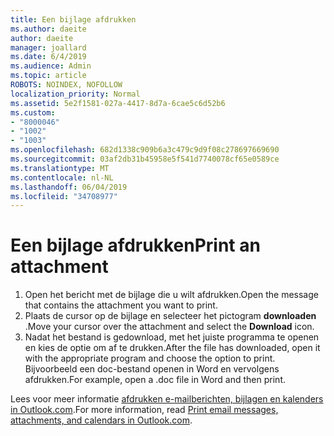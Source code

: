 ```yaml
---
title: Een bijlage afdrukken
ms.author: daeite
author: daeite
manager: joallard
ms.date: 6/4/2019
ms.audience: Admin
ms.topic: article
ROBOTS: NOINDEX, NOFOLLOW
localization_priority: Normal
ms.assetid: 5e2f1581-027a-4417-8d7a-6cae5c6d52b6
ms.custom:
- "8000046"
- "1002"
- "1003"
ms.openlocfilehash: 682d1338c909b6a3c479c9d9f08c278697669690
ms.sourcegitcommit: 03af2db31b45958e5f541d7740078cf65e0589ce
ms.translationtype: MT
ms.contentlocale: nl-NL
ms.lasthandoff: 06/04/2019
ms.locfileid: "34708977"
---
```

# <a name="print-an-attachment"></a><span data-ttu-id="e7894-102">Een bijlage afdrukken</span><span class="sxs-lookup"><span data-stu-id="e7894-102">Print an attachment</span></span>

1. <span data-ttu-id="e7894-103">Open het bericht met de bijlage die u wilt afdrukken.</span><span class="sxs-lookup"><span data-stu-id="e7894-103">Open the message that contains the attachment you want to print.</span></span>
2. <span data-ttu-id="e7894-104">Plaats de cursor op de bijlage en selecteer het pictogram **downloaden** .</span><span class="sxs-lookup"><span data-stu-id="e7894-104">Move your cursor over the attachment and select the **Download** icon.</span></span>
3. <span data-ttu-id="e7894-105">Nadat het bestand is gedownload, met het juiste programma te openen en kies de optie om af te drukken.</span><span class="sxs-lookup"><span data-stu-id="e7894-105">After the file has downloaded, open it with the appropriate program and choose the option to print.</span></span> <span data-ttu-id="e7894-106">Bijvoorbeeld een doc-bestand openen in Word en vervolgens afdrukken.</span><span class="sxs-lookup"><span data-stu-id="e7894-106">For example, open a .doc file in Word and then print.</span></span>

<span data-ttu-id="e7894-107">Lees voor meer informatie [afdrukken e-mailberichten, bijlagen en kalenders in Outlook.com](https://go.microsoft.com/fwlink/?linkid=2021110&amp;clcid=0x409).</span><span class="sxs-lookup"><span data-stu-id="e7894-107">For more information, read [Print email messages, attachments, and calendars in Outlook.com](https://go.microsoft.com/fwlink/?linkid=2021110&amp;clcid=0x409).</span></span>